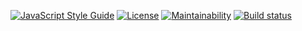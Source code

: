 [![JavaScript Style Guide](https://img.shields.io/badge/code_style-standard-brightgreen.svg)](https://standardjs.com)
[![License](https://img.shields.io/github/license/maxsalles/node-app-template.svg)](LICENSE.md)
[![Maintainability](https://img.shields.io/codeclimate/maintainability-percentage/maxsalles/node-app-template.svg)](https://codeclimate.com/github/maxsalles/node-app-template/maintainability)
[![Build status](https://travis-ci.org/maxsalles/node-app-template.svg?branch=master)](https://codeclimate.com/github/maxsalles/node-app-template/test_coverage)
